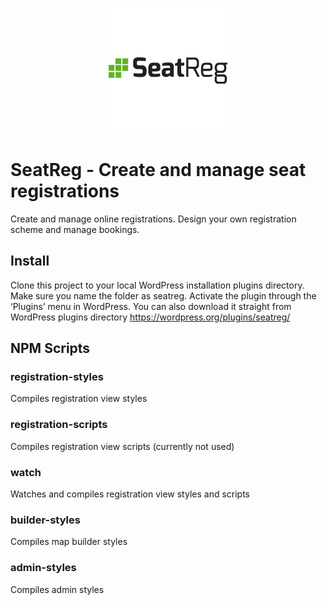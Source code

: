 <p align="center">
    <img src="img/seatreg.png" alt="SeatReg">
</p>


# SeatReg - Create and manage seat registrations
Create and manage online registrations. Design your own registration scheme and manage bookings.

## Install
Clone this project to your local WordPress installation plugins directory. Make sure you name the folder as seatreg.
Activate the plugin through the ‘Plugins’ menu in WordPress. You can also download it straight from WordPress plugins directory https://wordpress.org/plugins/seatreg/

## NPM Scripts

### registration-styles
Compiles registration view styles

### registration-scripts
Compiles registration view scripts (currently not used)

### watch
Watches and compiles registration view styles and scripts

### builder-styles
Compiles map builder styles

### admin-styles
Compiles admin styles
